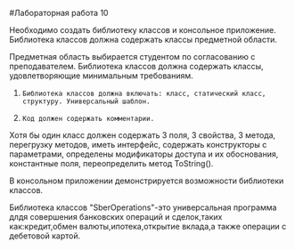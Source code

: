 #Лабораторная работа 10

Необходимо создать библиотеку классов и консольное приложение. Библиотека классов должна содержать классы предметной области. 

Предметная область выбирается студентом по согласованию с преподавателем. Библиотека классов должна содержать классы, удовлетворяющие минимальным требованиям.

1)     Библиотека классов должна включать: класс, статический класс, структуру. Универсальный шаблон.
2)     Код должен содержать комментарии.   

Хотя бы один класс должен содержать 3 поля, 3 свойства, 3 метода, перегрузку методов, 
иметь интерфейс, содержать конструкторы с параметрами, определены модификаторы доступа и их обоснования, константные поля, переопределить метод ToString().

В консольном приложении демонстрируется возможности библиотеки классов.

Библиотека классов "SberOperations"-это универсальная программа длдя совершения банковских операций и сделок,таких как:кредит,обмен валюты,ипотека,открытие вклада,а также операции с дебетовой картой.
